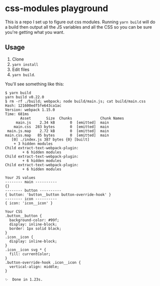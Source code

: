 # css-modules playground

This is a repo I set up to figure out css modules. Running `yarn build` will do a build then output all the JS variables and all the CSS so you can be sure you're getting what you want.

## Usage

1. Clone
2. `yarn install`
3. Edit files
4. `yarn build`.

You'll see something like this:

```
$ yarn build
yarn build v0.22.0
$ rm -rf ./build; webpack; node build/main.js; cat build/main.css 
Hash: 121600edf5fe643ca1ac
Version: webpack 1.15.0
Time: 681ms
       Asset       Size  Chunks             Chunk Names
     main.js    2.34 kB       0  [emitted]  main
    main.css  283 bytes       0  [emitted]  main
 main.js.map    2.72 kB       0  [emitted]  main
main.css.map   85 bytes       0  [emitted]  main
   [0] ./index.js 387 bytes {0} [built]
    + 3 hidden modules
Child extract-text-webpack-plugin:
        + 6 hidden modules
Child extract-text-webpack-plugin:
        + 6 hidden modules
Child extract-text-webpack-plugin:
        + 6 hidden modules

Your JS values
-------- main ----------
{}
-------- button ----------
{ button: 'button__button button-override-hook' }
-------- icon ----------
{ icon: 'icon__icon' }

Your CSS
.button__button {
  background-color: #99f;
  display: inline-block;
  border: 1px solid black;
}
.icon__icon {
  display: inline-block;
}
.icon__icon svg * {
  fill: currentColor;
}
.button-override-hook .icon__icon {
  vertical-align: middle;
}

✨  Done in 1.23s.
```

